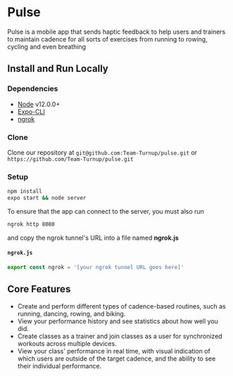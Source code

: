 # Pulse

Pulse is a mobile app that sends haptic feedback to help users and trainers to maintain cadence for all sorts of exercises from running to rowing, cycling and even breathing

## Install and Run Locally
### Dependencies
* [Node](https://nodejs.org/en/) v12.0.0+
* [Expo-CLI](https://docs.expo.io/versions/latest/get-started/installation/)
* [ngrok](https://dashboard.ngrok.com/get-started)
### Clone
Clone our repository at ```git@github.com:Team-Turnup/pulse.git``` or ```https://github.com/Team-Turnup/pulse.git```
### Setup
```bash
npm install 
expo start && node server
```

To ensure that the app can connect to the server, you must also run 
```bash
ngrok http 8080
```
and copy the ngrok tunnel's URL into a file named **ngrok.js** 
#### **`ngrok.js`**
```javascript
export const ngrok = '[your ngrok tunnel URL goes here]'
```

## Core Features
* Create and perform different types of cadence-based routines, such as running, dancing, rowing, and biking.
* View your performance history and see statistics about how well you did.
* Create classes as a trainer and join classes as a user for synchronized workouts across multiple devices.
* View your class' performance in real time, with visual indication of which users are outside of the target cadence, and the ability to see their individual performance.
